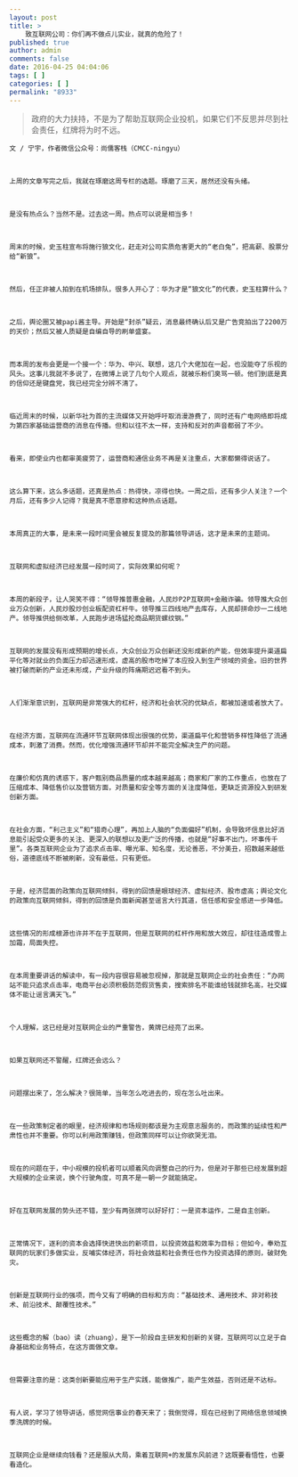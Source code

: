 ```yaml
---
layout: post
title: >
    致互联网公司：你们再不做点儿实业，就真的危险了！
published: true
author: admin
comments: false
date: 2016-04-25 04:04:06
tags: [ ]
categories: [ ]
permalink: "8933"
---
```

> 政府的大力扶持，不是为了帮助互联网企业投机，如果它们不反思并尽到社会责任，红牌将为时不远。


  
    
  
  
  
  
  
  
    文 / 宁宇，作者微信公众号：尚儒客栈（CMCC-ningyu）
  
  
  
    上周的文章写完之后，我就在琢磨这周专栏的选题。琢磨了三天，居然还没有头绪。
  
  
  
    是没有热点么？当然不是。过去这一周。热点可以说是相当多！
  
  
  
    周末的时候，史玉柱宣布将施行狼文化，赶走对公司实质危害更大的“老白兔”，把高薪、股票分给“新狼”。
  
  
  
    然后，任正非被人拍到在机场排队，很多人开心了：华为才是“狼文化”的代表，史玉柱算什么？
  
  
  
    之后，舆论圈又被papi酱主导。开始是“封杀”疑云，消息最终确认后又是广告竞拍出了2200万的天价；然后又被人质疑是自编自导的刷单盛宴。
  
  
  
    而本周的发布会更是一个接一个：华为、中兴、联想，这几个大佬加在一起，也没能夺了乐视的风头。这事儿我就不多说了，在微博上说了几句个人观点，就被乐粉们臭骂一顿。他们到底是真的信仰还是键盘党，我已经完全分辨不清了。
  
  
  
    临近周末的时候，以新华社为首的主流媒体又开始呼吁取消漫游费了，同时还有广电网络即将成为第四家基础运营商的消息在传播。但和以往不太一样，支持和反对的声音都弱了不少。
  
  
  
    看来，即使业内也都审美疲劳了，运营商和通信业务不再是关注重点，大家都懒得说话了。
  
  
  
    这么算下来，这么多话题，还真是热点：热得快，凉得也快。一周之后，还有多少人关注？一个月后，还有多少人记得？我是真不愿意掺和这种热点话题。
  
  
  
    本周真正的大事，是未来一段时间里会被反复提及的那篇领导讲话，这才是未来的主题词。
  
  
  
    互联网和虚拟经济已经发展一段时间了，实际效果如何呢？
  
  
  
    本周的新段子，让人哭笑不得：“领导推普惠金融，人民炒P2P互联网+金融诈骗。领导推大众创业万众创新，人民炒股炒创业板配资杠杆牛。领导推三四线地产去库存，人民却拼命炒一二线地产。领导推供给侧改革，人民跑步进场猛抡商品期货螺纹钢。”
  
  
  
    互联网的发展没有形成预期的增长点，大众创业万众创新还没形成新的产能，但效率提升渠道扁平化等对就业的负面压力却迅速形成，虚高的股市吃掉了本应投入到生产领域的资金。旧的世界被打破而新的产业还未形成，产业升级的阵痛期迟迟看不到头。
  
  
  
    人们渐渐意识到，互联网是非常强大的杠杆，经济和社会状况的优缺点，都被加速或者放大了。
  
  
  
    在经济方面，互联网在流通环节互联网体现出很强的优势，渠道扁平化和营销多样性降低了流通成本，刺激了消费。然而，优化增强流通环节却并不能完全解决生产的问题。
  
  
  
    在廉价和仿真的诱惑下，客户甄别商品质量的成本越来越高；商家和厂家的工作重点，也放在了压缩成本、降低售价以及营销方面，对质量和安全等方面的关注度降低，更缺乏资源投入到研发创新方面。
  
  
  
    在社会方面，“利己主义”和“猎奇心理”，再加上人脑的“负面偏好”机制，会导致坏信息比好消息能引起受众更多的关注、更深入的联想以及更广泛的传播，也就是“好事不出门，坏事传千里”。各类互联网企业为了追求点击率、曝光率、知名度，无论善恶，不分美丑，招数越来越低俗，道德底线不断被刷新，没有最低，只有更低。
  
  
  
    于是，经济层面的政策向互联网倾斜，得到的回馈是眼球经济、虚拟经济、股市虚高；舆论文化的政策向互联网倾斜，得到的回馈是负面新闻甚至谣言大行其道，信任感和安全感进一步降低。
  
  
  
    这些情况的形成根源也许并不在于互联网，但是互联网的杠杆作用和放大效应，却往往造成雪上加霜，局面失控。
  
  
  
    在本周重要讲话的解读中，有一段内容很容易被忽视掉，那就是互联网企业的社会责任：“办网站不能只追求点击率，电商平台必须积极防范假货售卖，搜索排名不能谁给钱就排名高，社交媒体不能让谣言满天飞。”
  
  
  
    个人理解，这已经是对互联网企业的严重警告，黄牌已经亮了出来。
  
  
  
    如果互联网还不警醒，红牌还会远么？
  
  
  
    问题摆出来了，怎么解决？很简单，当年怎么吃进去的，现在怎么吐出来。
  
  
  
    在一些政策制定者的眼里，经济规律和市场规则都该是为主观意志服务的，而政策的延续性和严肃性也并不重要。你可以利用政策赚钱，但政策同样可以让你欲哭无泪。
  
  
  
    现在的问题在于，中小规模的投机者可以顺着风向调整自己的行为，但是对于那些已经发展到超大规模的企业来说，换个行驶角度，可真不是一朝一夕就能搞定。
  
  
  
    好在互联网发展的势头还不错，至少有两张牌可以好好打：一是资本运作，二是自主创新。
  
  
  
    正常情况下，逐利的资本会选择快进快出的新项目，以投资效益和效率为目标；但如今，奉劝互联网的玩家们多做实业，反哺实体经济，将社会效益和社会责任也作为投资选择的原则，破财免灾。
  
  
  
    创新是互联网行业的强项，而今又有了明确的目标和方向：“基础技术、通用技术、非对称技术、前沿技术、颠覆性技术。”
  
  
  
    这些概念的解（bao）读（zhuang），是下一阶段自主研发和创新的关键，互联网可以立足于自身基础和业务特点，在这方面做文章。
  
  
  
    但需要注意的是：这类创新要能应用于生产实践，能做推广，能产生效益，否则还是不达标。
  
  
  
    有人说，学习了领导讲话，感觉网信事业的春天来了；我倒觉得，现在已经到了网络信息领域换季洗牌的时候。
  
  
  
    互联网企业是继续向钱看？还是服从大局，乘着互联网+的发展东风前进？这既要看悟性，也要看造化。
  
